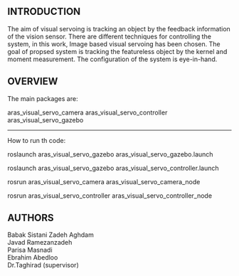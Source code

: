 INTRODUCTION
---------------

The aim of visual servoing is tracking an object by the feedback information of the vision sensor. There are different techniques for controlling the system, in this work, Image based visual servoing has been chosen. 
The goal of propsed system is tracking the featureless object by the kernel and moment measurement.
The configuration of the system is eye-in-hand. 


OVERVIEW
--------------

The main packages are:

aras_visual_servo_camera
aras_visual_servo_controller
aras_visual_servo_gazebo

---------------
How to run th code:

roslaunch aras_visual_servo_gazebo aras_visual_servo_gazebo.launch

roslaunch aras_visual_servo_gazebo aras_visual_servo_controller.launch

rosrun aras_visual_servo_camera aras_visual_servo_camera_node

rosrun aras_visual_servo_controller aras_visual_servo_controller_node 

AUTHORS
---------------

Babak Sistani Zadeh Aghdam <br>
Javad Ramezanzadeh <br>
Parisa Masnadi <br>
Ebrahim Abedloo <br>
Dr.Taghirad (supervisor) <br>





